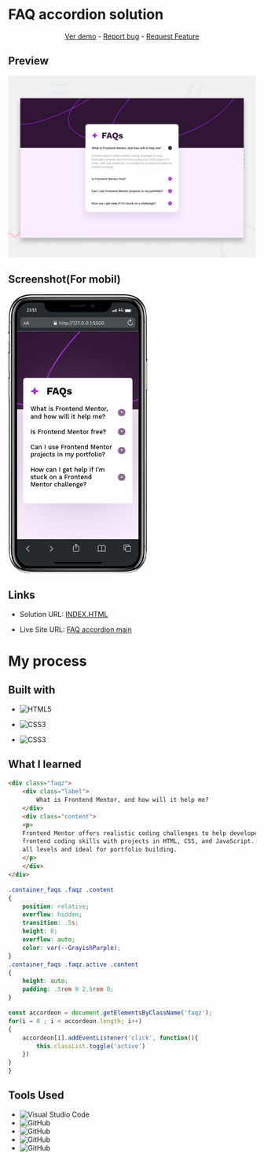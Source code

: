 # FAQ accordion solution

<p align="center">
  <a href="https://johanxtheking.github.io/SolutionsLIVE-Frontend-Mentor-Solutions/solutions/faq-accordion-main/">Ver demo</a> -
   <a href="https://github.com/JohanXTheKing/SolutionsLIVE-Frontend-Mentor-Solutions/issues">Report bug</a> -
  <a href="https://github.com/JohanXTheKing/SolutionsLIVE-Frontend-Mentor-Solutions/issues">Request Feature</a>
</p>

## Preview

![IMAGEN](design/desktop-preview.jpg)

## Screenshot(For mobil)

![IMAGEN](assets/images/iPhone.png)

## Links

- Solution URL: [INDEX.HTML](https://www.frontendmentor.io/solutions/my-solution-for-challenge-newslettersignupwithsuccessmessagema-8hGCSmReky)


- Live Site URL: [FAQ accordion main](https://johanxtheking.github.io/SolutionsLIVE-Frontend-Mentor-Solutions/solutions/faq-accordion-main/)

# My process

## Built with
* ![HTML5](https://img.shields.io/badge/html5-%23E34F26.svg?style=for-the-badge&logo=html5&logoColor=white) 

* ![CSS3](https://img.shields.io/badge/css3-%231572B6.svg?style=for-the-badge&logo=css3&logoColor=white)
* ![CSS3](https://img.shields.io/badge/git-brightgreen.svg?style=for-the-badge&logo=git&logoColor=white)

##  What I learned
```html
<div class="faqz">
    <div class="label">
        What is Frontend Mentor, and how will it help me?
    </div>
    <div class="content">
    <p>
    Frontend Mentor offers realistic coding challenges to help developers improve their 
    frontend coding skills with projects in HTML, CSS, and JavaScript. It's suitable for 
    all levels and ideal for portfolio building.
    </p>          
    </div>
</div>
```
```css
.container_faqs .faqz .content
{
    position: relative;
    overflow: hidden;
    transition: .5s;
    height: 0;
    overflow: auto;
    color: var(--GrayishPurple);
}
.container_faqs .faqz.active .content
{
    height: auto;
    padding: .5rem 0 2.5rem 0;
}
```
```js
const accordeon = document.getElementsByClassName('faqz');
for(i = 0 ; i < accordeon.length; i++)
{
    accordeon[i].addEventListener('click', function(){
        this.classList.toggle('active')
    })
}
}
```

## Tools Used

* ![Visual Studio Code](https://img.shields.io/badge/Visual%20Studio%20Code-0078d7.svg?style=for-the-badge&logo=visual-studio-code&logoColor=white)  
* ![GitHub](https://img.shields.io/badge/github-%23121011.svg?style=for-the-badge&logo=github&logoColor=white)  
* ![GitHub](https://img.shields.io/badge/linux-%23921011.svg?style=for-the-badge&logo=linux&logoColor=white) 
* ![GitHub](https://img.shields.io/badge/brave-%23921072.svg?style=for-the-badge&logo=brave&logoColor=white) 
* ![GitHub](https://img.shields.io/badge/google-%23527041.svg?style=for-the-badge&logo=google&logoColor=white) 
